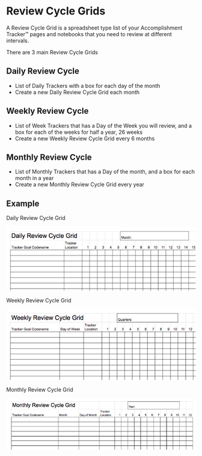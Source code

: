# Review Cycle Grids

A Review Cycle Grid is a spreadsheet type list of your Accomplishment Tracker™ 
pages and notebooks that you need to review at different intervals.

There are 3 main Review Cycle Grids

## Daily Review Cycle

* List of Daily Trackers with a box for each day of the month
* Create a new Daily Review Cycle Grid each month

## Weekly Review Cycle

* List of Week Trackers that has a Day of the Week you will review, and a box for each of the  weeks for half a year, 26 weeks
* Create a new Weekly Review Cycle Grid every 6 months

## Monthly Review Cycle

* List of Monthly Trackers that has a Day of the month, and a box for each month in a year
* Create a new Monthly Review Cycle Grid every year

## Example

Daily Review Cycle Grid

![Daily Review Grid](assets/daily-review-grid.png "Daily Review Grid")

Weekly Review Cycle Grid

![Weekly Review Grid](assets/weekly-review-grid.png "Weekly Review Grid")

Monthly Review Cycle Grid

![Monthly Review Grid](assets/monthly-review-grid.png "Monthly Review Grid")